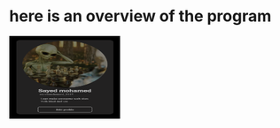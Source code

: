 # here is an overview of the program 
<img src="overview.png" alt="Description" width="200" height="150">
